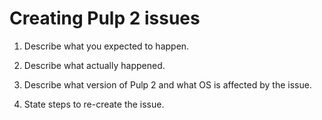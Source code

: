 # Creating Pulp 2 issues

1. Describe what you expected to happen.

2. Describe what actually happened.

3. Describe what version of Pulp 2 and what OS is affected by the issue.

4. State steps to re-create the issue.

